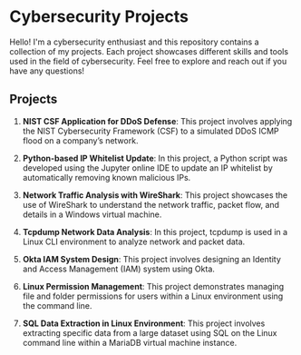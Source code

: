 # Cybersecurity Projects

Hello! I'm a cybersecurity enthusiast and this repository contains a collection of my projects. Each project showcases different skills and tools used in the field of cybersecurity. Feel free to explore and reach out if you have any questions!

## Projects

1. **NIST CSF Application for DDoS Defense**: This project involves applying the NIST Cybersecurity Framework (CSF) to a simulated DDoS ICMP flood on a company’s network.

2. **Python-based IP Whitelist Update**: In this project, a Python script was developed using the Jupyter online IDE to update an IP whitelist by automatically removing known malicious IPs.

3. **Network Traffic Analysis with WireShark**: This project showcases the use of WireShark to understand the network traffic, packet flow, and details in a Windows virtual machine.
   
5. **Tcpdump Network Data Analysis**: In this project, tcpdump is used in a Linux CLI environment to analyze network and packet data.

6. **Okta IAM System Design**: This project involves designing an Identity and Access Management (IAM) system using Okta.
  
7. **Linux Permission Management**: This project demonstrates managing file and folder permissions for users within a Linux environment using the command line.

8. **SQL Data Extraction in Linux Environment**: This project involves extracting specific data from a large dataset using SQL on the Linux command line within a MariaDB virtual machine instance.
